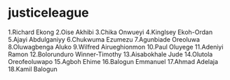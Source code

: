 # justiceleague
1.Richard Ekong
2.Oise Akhibi
3.Chika Onwueyi
4.Kinglsey Ekoh-Ordan
5.Ajayi Abdulganiyy
6.Chukwuma Ezumezu
7.Agunbiade Oreoluwa
8.Oluwagbenga Aluko
9.Wilfred Airueghionmon
10.Paul Oluyege
11.Adeniyi Ramon
12.Bolorunduro Winner-Timothy
13.Aisabokhale Jude
14.Olutola Oreofeoluwapo
15.Agboh Ehime
16.Balogun Emmanuel
17.Ahmad Adelaja
18.Kamil Balogun
